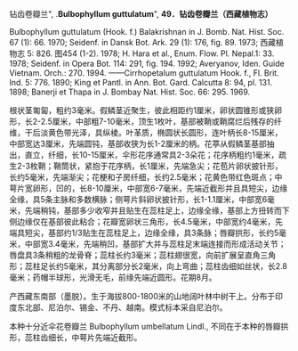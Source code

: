 钻齿卷瓣兰",
.**Bulbophyllum guttulatum**",
**49．钻齿卷瓣兰（西藏植物志）**

Bulbophyllum guttulatum (Hook. f.) Balakrishnan in J. Bomb. Nat. Hist. Soc. 67 (1): 66. 1970; Seidenf. in Dansk Bot. Ark. 29 (1): 176, fig. 89. 1973; 西藏植物志 5: 826. 图454 (1-2). 1978; H. Hara et al., Enum. Flow. Pl. Nepal.1: 33. 1978; Seidenf. in Opera Bot. 114: 291, fig. 194. 1992; Averyanov, Iden. Guide Vietnam. Orch.: 270. 1994. ——Cirrhopetalum guttulatum Hook. f., Fl. Brit. Ind. 5: 776. 1890; King et Pantl. in Ann. Bot. Gard. Calcutta 8: 94, pl. 131. 1898; Banerji et Thapa in J. Bombay Nat. Hist. Soc. 66: 295. 1969.

根状茎匍匐，粗约3毫米。假鳞茎近聚生，彼此相距约1厘米，卵状圆锥形或狭卵形，长2-2.5厘米，中部粗7-10毫米，顶生1枚叶，基部被鞘或鞘腐烂后残存的纤维，干后淡黄色带光泽，具纵棱。叶革质，椭圆状长圆形，连叶柄长8-15厘米，中部宽达3厘米，先端圆钝，基部收狭为长1-2厘米的柄。花葶从假鳞茎基部抽出，直立，纤细，长10-15厘米，伞形花序通常具2-3朵花；花序柄粗约1毫米，疏生2-3枚鞘；鞘筒状，紧抱于花序柄，长1厘米，先端急尖；花苞片卵状披针形，长约5毫米，先端渐尖；花梗和子房纤细，长约2.5毫米；花黄色带红色斑点；中萼片宽卵形，凹的，长8-10厘米，中部宽6-7毫米，先端近截形并且具短尖，边缘全缘，具5条主脉和多数横脉；侧萼片斜卵状披针形，长1-1.1厘米，中部宽6毫米，先端稍钝，基部多少收窄并且贴生在蕊柱足上，边缘全缘，基部上方扭转而下侧边缘仅在基部彼此粘合；花瓣宽卵状三角形，长4.5毫米，中部宽约4毫米，先端具短尖，基部约1/3贴生在蕊柱足上，边缘全缘，具3条脉；唇瓣拱形，长约5毫米，中部宽3.4毫米，先端稍凹，基部扩大并与蕊柱足末端连接而形成活动关节；唇盘具3条稍粗的龙骨脊；蕊柱长约3毫米；蕊柱翅很宽，向前扩展呈直角三角形；蕊柱足长约5毫米，其分离部分长2毫米，向上弯曲；蕊柱齿细如丝状，长2.8毫米；药帽半球形，光滑无毛，前缘先端近圆形。花期8月。

产西藏东南部（墨脱）。生于海拔800-1800米的山地阔叶林中树干上。分布于印度东北部、尼泊尔、锡金、不丹、越南。模式标本采自尼泊尔。

本种十分近伞花卷瓣兰 Bulbophyllum umbellatum Lindl., 不同在于本种的唇瓣拱形，蕊柱齿细长，中萼片先端近截形。
